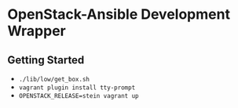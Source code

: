 # OpenStack-Ansible Development Wrapper

## Getting Started
* `./lib/low/get_box.sh`
* `vagrant plugin install tty-prompt`
* `OPENSTACK_RELEASE=stein vagrant up`  